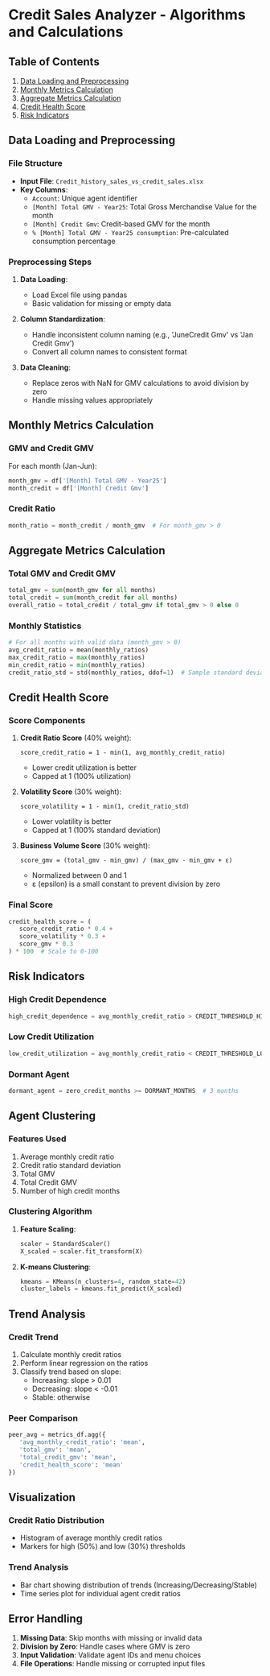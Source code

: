    # Credit Sales Analyzer - Algorithms and Calculations

   ## Table of Contents
   1. [Data Loading and Preprocessing](#data-loading-and-preprocessing)
   2. [Monthly Metrics Calculation](#monthly-metrics-calculation)
   3. [Aggregate Metrics Calculation](#aggregate-metrics-calculation)
   4. [Credit Health Score](#credit-health-score)
   5. [Risk Indicators](#risk-indicators)

## Data Loading and Preprocessing

### File Structure
- **Input File**: `Credit_history_sales_vs_credit_sales.xlsx`
- **Key Columns**:
  - `Account`: Unique agent identifier
  - `[Month] Total GMV - Year25`: Total Gross Merchandise Value for the month
  - `[Month] Credit Gmv`: Credit-based GMV for the month
  - `% [Month] Total GMV - Year25 consumption`: Pre-calculated consumption percentage

### Preprocessing Steps
1. **Data Loading**:
   - Load Excel file using pandas
   - Basic validation for missing or empty data

2. **Column Standardization**:
   - Handle inconsistent column naming (e.g., 'JuneCredit Gmv' vs 'Jan Credit Gmv')
   - Convert all column names to consistent format

3. **Data Cleaning**:
   - Replace zeros with NaN for GMV calculations to avoid division by zero
   - Handle missing values appropriately

## Monthly Metrics Calculation

### GMV and Credit GMV
For each month (Jan-Jun):
```python
month_gmv = df['[Month] Total GMV - Year25']
month_credit = df['[Month] Credit Gmv']
```

### Credit Ratio
```python
month_ratio = month_credit / month_gmv  # For month_gmv > 0
```

## Aggregate Metrics Calculation

### Total GMV and Credit GMV
```python
total_gmv = sum(month_gmv for all months)
total_credit = sum(month_credit for all months)
overall_ratio = total_credit / total_gmv if total_gmv > 0 else 0
```

### Monthly Statistics
```python
# For all months with valid data (month_gmv > 0)
avg_credit_ratio = mean(monthly_ratios)
max_credit_ratio = max(monthly_ratios)
min_credit_ratio = min(monthly_ratios)
credit_ratio_std = std(monthly_ratios, ddof=1)  # Sample standard deviation
```

## Credit Health Score

### Score Components
1. **Credit Ratio Score** (40% weight):
   ```
   score_credit_ratio = 1 - min(1, avg_monthly_credit_ratio)
   ```
   - Lower credit utilization is better
   - Capped at 1 (100% utilization)

2. **Volatility Score** (30% weight):
   ```
   score_volatility = 1 - min(1, credit_ratio_std)
   ```
   - Lower volatility is better
   - Capped at 1 (100% standard deviation)

3. **Business Volume Score** (30% weight):
   ```
   score_gmv = (total_gmv - min_gmv) / (max_gmv - min_gmv + ε)
   ```
   - Normalized between 0 and 1
   - ε (epsilon) is a small constant to prevent division by zero

### Final Score
```python
credit_health_score = (
   score_credit_ratio * 0.4 +
   score_volatility * 0.3 +
   score_gmv * 0.3
) * 100  # Scale to 0-100
```

## Risk Indicators

### High Credit Dependence
```python
high_credit_dependence = avg_monthly_credit_ratio > CREDIT_THRESHOLD_HIGH  # 0.5 (50%)
```

### Low Credit Utilization
```python
low_credit_utilization = avg_monthly_credit_ratio < CREDIT_THRESHOLD_LOW  # 0.3 (30%)
```

### Dormant Agent
```python
dormant_agent = zero_credit_months >= DORMANT_MONTHS  # 3 months
```

## Agent Clustering

### Features Used
1. Average monthly credit ratio
2. Credit ratio standard deviation
3. Total GMV
4. Total Credit GMV
5. Number of high credit months

### Clustering Algorithm
1. **Feature Scaling**:
   ```python
   scaler = StandardScaler()
   X_scaled = scaler.fit_transform(X)
   ```

2. **K-means Clustering**:
   ```python
   kmeans = KMeans(n_clusters=4, random_state=42)
   cluster_labels = kmeans.fit_predict(X_scaled)
   ```

## Trend Analysis

### Credit Trend
1. Calculate monthly credit ratios
2. Perform linear regression on the ratios
3. Classify trend based on slope:
   - Increasing: slope > 0.01
   - Decreasing: slope < -0.01
   - Stable: otherwise

### Peer Comparison
```python
peer_avg = metrics_df.agg({
   'avg_monthly_credit_ratio': 'mean',
   'total_gmv': 'mean',
   'total_credit_gmv': 'mean',
   'credit_health_score': 'mean'
})
```

## Visualization

### Credit Ratio Distribution
- Histogram of average monthly credit ratios
- Markers for high (50%) and low (30%) thresholds

### Trend Analysis
- Bar chart showing distribution of trends (Increasing/Decreasing/Stable)
- Time series plot for individual agent credit ratios

## Error Handling
1. **Missing Data**: Skip months with missing or invalid data
2. **Division by Zero**: Handle cases where GMV is zero
3. **Input Validation**: Validate agent IDs and menu choices
4. **File Operations**: Handle missing or corrupted input files
